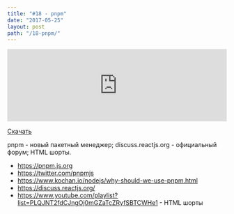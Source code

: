 ```yaml
---
title: "#18 - pnpm"
date: "2017-05-25"
layout: post
path: "/18-pnpm/"
---
```


<iframe width="100%" height="166" scrolling="no" frameborder="no" src="https://w.soundcloud.com/player/?url=https%3A//api.soundcloud.com/tracks/324497031&amp;color=ff5500&amp;auto_play=false&amp;hide_related=false&amp;show_comments=true&amp;show_user=true&amp;show_reposts=false"></iframe>

<a href="https://5minreact.podster.fm/18/download/audio.mp3?download=yes&media=file"><i class="fa fa-download"></i> Скачать</a>

pnpm - новый пакетный менеджер; discuss.reactjs.org - официальный форум; HTML шорты.

- https://pnpm.js.org
- https://twitter.com/pnpmjs
- https://www.kochan.io/nodejs/why-should-we-use-pnpm.html
- https://discuss.reactjs.org/
- https://www.youtube.com/playlist?list=PLQJNT2fdCJngOj0mGZaTcZRyfSBTCWHe1 - HTML шорты
